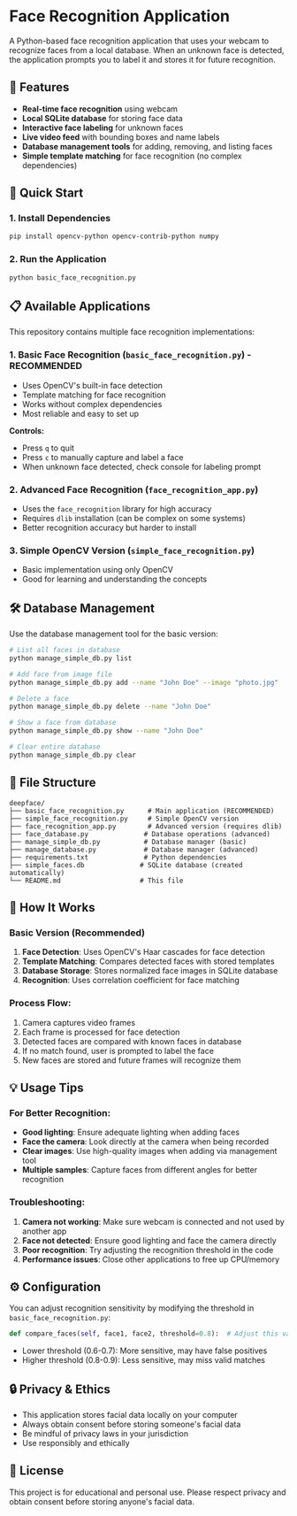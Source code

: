 # Face Recognition Application

A Python-based face recognition application that uses your webcam to recognize faces from a local database. When an unknown face is detected, the application prompts you to label it and stores it for future recognition.

## 🎯 Features

- **Real-time face recognition** using webcam
- **Local SQLite database** for storing face data
- **Interactive face labeling** for unknown faces
- **Live video feed** with bounding boxes and name labels
- **Database management tools** for adding, removing, and listing faces
- **Simple template matching** for face recognition (no complex dependencies)

## 🚀 Quick Start

### 1. Install Dependencies
```bash
pip install opencv-python opencv-contrib-python numpy
```

### 2. Run the Application
```bash
python basic_face_recognition.py
```

## 📋 Available Applications

This repository contains multiple face recognition implementations:

### 1. Basic Face Recognition (`basic_face_recognition.py`) - **RECOMMENDED**
- Uses OpenCV's built-in face detection
- Template matching for face recognition
- Works without complex dependencies
- Most reliable and easy to set up

**Controls:**
- Press `q` to quit
- Press `c` to manually capture and label a face
- When unknown face detected, check console for labeling prompt

### 2. Advanced Face Recognition (`face_recognition_app.py`)
- Uses the `face_recognition` library for high accuracy
- Requires `dlib` installation (can be complex on some systems)
- Better recognition accuracy but harder to install

### 3. Simple OpenCV Version (`simple_face_recognition.py`)
- Basic implementation using only OpenCV
- Good for learning and understanding the concepts

## 🛠 Database Management

Use the database management tool for the basic version:

```bash
# List all faces in database
python manage_simple_db.py list

# Add face from image file
python manage_simple_db.py add --name "John Doe" --image "photo.jpg"

# Delete a face
python manage_simple_db.py delete --name "John Doe"

# Show a face from database
python manage_simple_db.py show --name "John Doe"

# Clear entire database
python manage_simple_db.py clear
```

## 📁 File Structure

```
deepface/
├── basic_face_recognition.py      # Main application (RECOMMENDED)
├── simple_face_recognition.py     # Simple OpenCV version
├── face_recognition_app.py        # Advanced version (requires dlib)
├── face_database.py              # Database operations (advanced)
├── manage_simple_db.py           # Database manager (basic)
├── manage_database.py            # Database manager (advanced)
├── requirements.txt              # Python dependencies
├── simple_faces.db              # SQLite database (created automatically)
└── README.md                    # This file
```

## 🔧 How It Works

### Basic Version (Recommended)
1. **Face Detection**: Uses OpenCV's Haar cascades for face detection
2. **Template Matching**: Compares detected faces with stored templates
3. **Database Storage**: Stores normalized face images in SQLite database
4. **Recognition**: Uses correlation coefficient for face matching

### Process Flow:
1. Camera captures video frames
2. Each frame is processed for face detection
3. Detected faces are compared with known faces in database
4. If no match found, user is prompted to label the face
5. New faces are stored and future frames will recognize them

## 💡 Usage Tips

### For Better Recognition:
- **Good lighting**: Ensure adequate lighting when adding faces
- **Face the camera**: Look directly at the camera when being recorded
- **Clear images**: Use high-quality images when adding via management tool
- **Multiple samples**: Capture faces from different angles for better recognition

### Troubleshooting:
1. **Camera not working**: Make sure webcam is connected and not used by another app
2. **Face not detected**: Ensure good lighting and face the camera directly
3. **Poor recognition**: Try adjusting the recognition threshold in the code
4. **Performance issues**: Close other applications to free up CPU/memory

## ⚙️ Configuration

You can adjust recognition sensitivity by modifying the threshold in `basic_face_recognition.py`:

```python
def compare_faces(self, face1, face2, threshold=0.8):  # Adjust this value
```

- Lower threshold (0.6-0.7): More sensitive, may have false positives
- Higher threshold (0.8-0.9): Less sensitive, may miss valid matches

## 🔒 Privacy & Ethics

- This application stores facial data locally on your computer
- Always obtain consent before storing someone's facial data
- Be mindful of privacy laws in your jurisdiction
- Use responsibly and ethically

## 📝 License

This project is for educational and personal use. Please respect privacy and obtain consent before storing anyone's facial data.
